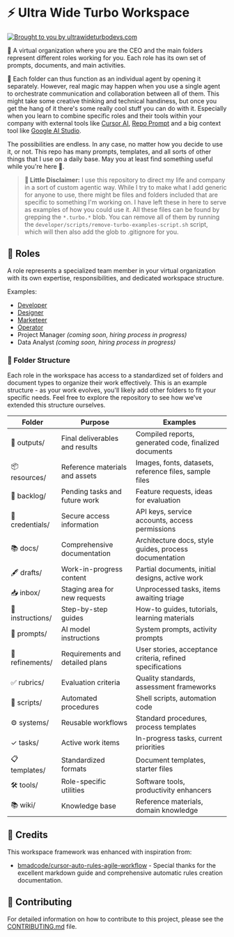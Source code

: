 # ⚡ Ultra Wide Turbo Workspace

[![Brought to you by ultrawideturbodevs.com](https://img.shields.io/badge/Brought%20to%20you%20by-ultrawideturbodevs.com-blue?style=for-the-badge&logo=data:image/svg+xml;base64,PHN2ZyB4bWxucz0iaHR0cDovL3d3dy53My5vcmcvMjAwMC9zdmciIHZpZXdCb3g9IjAgMCAyNCAyNCI+PHBhdGggZmlsbD0id2hpdGUiIGQ9Ik0xMiAyQzYuNDggMiAyIDYuNDggMiAxMnM0LjQ4IDEwIDEwIDEwIDEwLTQuNDggMTAtMTBTMTcuNTIgMiAxMiAyem0xIDE1aC0ydi0yaDJ2MnptMC00aC0yVjdoMnY2eiIvPjwvc3ZnPg==)](https://ultrawideturbodevs.com)

🎩  A virtual organization where you are the CEO and the main folders represent different roles working for you. Each role has its own set of prompts, documents, and main activities.

💭 Each folder can thus function as an individual agent by opening it separately. However, real magic may happen when you use a single agent to orchestrate communication and collaboration between all of them. This might take some creative thinking and technical handiness, but once you get the hang of it there's some really cool stuff you can do with it. Especially when you learn to combine specific roles and their tools within your company with external tools like [Cursor AI](https://www.cursor.com/ai-chatbot), [Repo Prompt](https://www.repoprompt.com/) and a big context tool like [Google AI Studio](https://aistudio.google.com/).

The possibilities are endless. In any case, no matter how you decide to use it, or not. This repo has many prompts, templates, and all sorts of other things that I use on a daily base. May you at least find something useful while you're here 🤙.

> **💭 Little Disclaimer:** I use this repository to direct my life and company in a sort of custom agentic way. While I try to make what I add generic for anyone to use, there might be files and folders included that are specific to something I'm working on. I have left these in here to serve as examples of how you could use it. All these files can be found by grepping the `*.turbo.*` blob. You can remove all of them by running the `developer/scripts/remove-turbo-examples-script.sh` script, which will then also add the glob to .gitignore for you.

## 👥 Roles

A role represents a specialized team member in your virtual organization with its own expertise, responsibilities, and dedicated workspace structure.

Examples:

- [Developer](developer/)
- [Designer](designer/)
- [Marketeer](marketeer/)
- [Operator](operator/)
- Project Manager *(coming soon, hiring process in progress)*
- Data Analyst *(coming soon, hiring process in progress)*

### 📁 Folder Structure

Each role in the workspace has access to a standardized set of folders and document types to organize their work effectively. This is an example structure - as your work evolves, you'll likely add other folders to fit your specific needs. Feel free to explore the repository to see how we've extended this structure ourselves.

| Folder | Purpose | Examples |
|--------|---------|----------|
| 🎨 outputs/ | Final deliverables and results | Compiled reports, generated code, finalized documents |
| 📦 resources/ | Reference materials and assets | Images, fonts, datasets, reference files, sample files |
| 📝 backlog/ | Pending tasks and future work | Feature requests, ideas for evaluation |
| 🔑 credentials/ | Secure access information | API keys, service accounts, access permissions |
| 📚 docs/ | Comprehensive documentation | Architecture docs, style guides, process documentation |
| 🖋️ drafts/ | Work-in-progress content | Partial documents, initial designs, active work |
| 📥 inbox/ | Staging area for new requests | Unprocessed tasks, items awaiting triage |
| 📘 instructions/ | Step-by-step guides | How-to guides, tutorials, learning materials |
| 💬 prompts/ | AI model instructions | System prompts, activity prompts |
| 📝 refinements/ | Requirements and detailed plans | User stories, acceptance criteria, refined specifications |
| ✅ rubrics/ | Evaluation criteria | Quality standards, assessment frameworks |
| 📜 scripts/ | Automated procedures | Shell scripts, automation code |
| ⚙️ systems/ | Reusable workflows | Standard procedures, process templates |
| ✓ tasks/ | Active work items | In-progress tasks, current priorities |
| 📋 templates/ | Standardized formats | Document templates, starter files |
| 🛠️ tools/ | Role-specific utilities | Software tools, productivity enhancers |
| 📚 wiki/ | Knowledge base | Reference materials, domain knowledge |

## 💎 Credits

This workspace framework was enhanced with inspiration from:

- [bmadcode/cursor-auto-rules-agile-workflow](https://github.com/bmadcode/cursor-auto-rules-agile-workflow) - Special thanks for the excellent markdown guide and comprehensive automatic rules creation documentation.

## 🤝 Contributing

For detailed information on how to contribute to this project, please see the [CONTRIBUTING.md](CONTRIBUTING.md) file.
